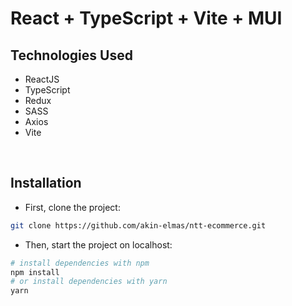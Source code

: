 # React + TypeScript + Vite + MUI

## Technologies Used

- ReactJS
- TypeScript
- Redux
- SASS
- Axios
- Vite


<br>

## Installation

- First, clone the project:

```sh
git clone https://github.com/akin-elmas/ntt-ecommerce.git
```

- Then, start the project on localhost:

```bash
# install dependencies with npm
npm install
# or install dependencies with yarn
yarn

